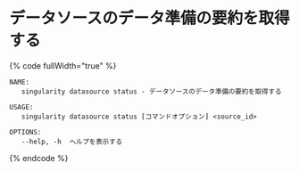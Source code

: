 # データソースのデータ準備の要約を取得する

{% code fullWidth="true" %}
```
NAME:
   singularity datasource status - データソースのデータ準備の要約を取得する

USAGE:
   singularity datasource status [コマンドオプション] <source_id>

OPTIONS:
   --help, -h  ヘルプを表示する
```
{% endcode %}